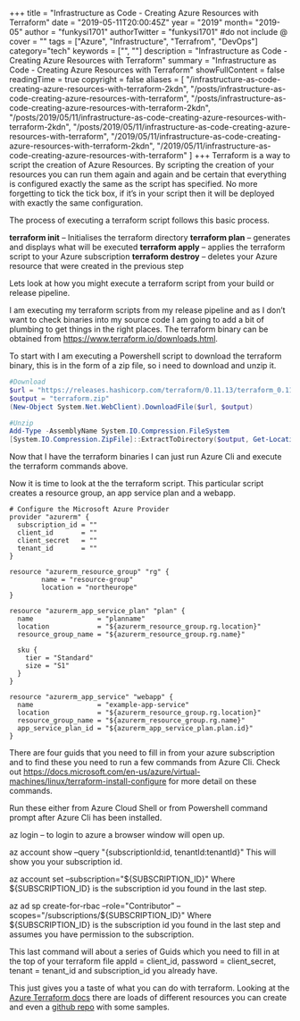 +++
title = "Infrastructure as Code - Creating Azure Resources with Terraform"
date = "2019-05-11T20:00:45Z"
year = "2019"
month= "2019-05"
author = "funkysi1701"
authorTwitter = "funkysi1701" #do not include @
cover = ""
tags = ["Azure", "Infrastructure", "Terrafrom", "DevOps"]
category="tech"
keywords = ["", ""]
description = "Infrastructure as Code - Creating Azure Resources with Terraform"
summary = "Infrastructure as Code - Creating Azure Resources with Terraform"
showFullContent = false
readingTime = true
copyright = false
aliases = [
    "/infrastructure-as-code-creating-azure-resources-with-terraform-2kdn",
    "/posts/infrastructure-as-code-creating-azure-resources-with-terraform",
    "/posts/infrastructure-as-code-creating-azure-resources-with-terraform-2kdn",
    "/posts/2019/05/11/infrastructure-as-code-creating-azure-resources-with-terraform-2kdn",
    "/posts/2019/05/11/infrastructure-as-code-creating-azure-resources-with-terraform",
    "/2019/05/11/infrastructure-as-code-creating-azure-resources-with-terraform-2kdn",
    "/2019/05/11/infrastructure-as-code-creating-azure-resources-with-terraform"
]
+++
Terraform is a way to script the creation of Azure Resources. By scripting the creation of your resources you can run them again and again and be certain that everything is configured exactly the same as the script has specified. No more forgetting to tick the tick box, if it’s in your script then it will be deployed with exactly the same configuration.

The process of executing a terraform script follows this basic process.

**terraform init** – Initialises the terraform directory
**terraform plan** – generates and displays what will be executed
**terraform apply** – applies the terraform script to your Azure subscription
**terraform destroy** – deletes your Azure resource that were created in the previous step

Lets look at how you might execute a terraform script from your build or release pipeline.

I am executing my terraform scripts from my release pipeline and as I don’t want to check binaries into my source code I am going to add a bit of plumbing to get things in the right places. The terraform binary can be obtained from https://www.terraform.io/downloads.html.

To start with I am executing a Powershell script to download the terraform binary, this is in the form of a zip file, so i need to download and unzip it.

```powershell
#Download
$url = "https://releases.hashicorp.com/terraform/0.11.13/terraform_0.11.13_windows_amd64.zip"
$output = "terraform.zip"
(New-Object System.Net.WebClient).DownloadFile($url, $output)

#Unzip
Add-Type -AssemblyName System.IO.Compression.FileSystem
[System.IO.Compression.ZipFile]::ExtractToDirectory($output, Get-Location)
```

Now that I have the terraform binaries I can just run Azure Cli and execute the terraform commands above.

Now it is time to look at the the terraform script. This particular script creates a resource group, an app service plan and a webapp.

```
# Configure the Microsoft Azure Provider
provider "azurerm" {
  subscription_id = ""
  client_id       = ""
  client_secret   = ""
  tenant_id       = ""
}

resource "azurerm_resource_group" "rg" {
        name = "resource-group"
        location = "northeurope"
}

resource "azurerm_app_service_plan" "plan" {
  name                = "planname"
  location            = "${azurerm_resource_group.rg.location}"
  resource_group_name = "${azurerm_resource_group.rg.name}"

  sku {
    tier = "Standard"
    size = "S1"
  }
}

resource "azurerm_app_service" "webapp" {
  name                = "example-app-service"
  location            = "${azurerm_resource_group.rg.location}"
  resource_group_name = "${azurerm_resource_group.rg.name}"
  app_service_plan_id = "${azurerm_app_service_plan.plan.id}"
}
```
There are four guids that you need to fill in from your azure subscription and to find these you need to run a few commands from Azure Cli. Check out
https://docs.microsoft.com/en-us/azure/virtual-machines/linux/terraform-install-configure for more detail on these commands.

Run these either from Azure Cloud Shell or from Powershell command prompt after Azure Cli has been installed.

az login – to login to azure a browser window will open up.

az account show –query "{subscriptionId:id, tenantId:tenantId}"
This will show you your subscription id.

az account set –subscription="${SUBSCRIPTION_ID}"
Where ${SUBSCRIPTION_ID} is the subscription id you found in the last step.

az ad sp create-for-rbac –role="Contributor" –scopes="/subscriptions/${SUBSCRIPTION_ID}"
Where ${SUBSCRIPTION_ID} is the subscription id you found in the last step and assumes you have permission to the subscription.

This last command will about a series of Guids which you need to fill in at the top of your terraform file appId = client_id, password = client_secret, tenant = tenant_id and subscription_id you already have.

This just gives you a taste of what you can do with terraform. Looking at the [Azure Terraform docs](https://docs.microsoft.com/en-us/azure/terraform/) there are loads of different resources you can create and even a [github repo](https://github.com/terraform-providers/terraform-provider-azurerm) with some samples.